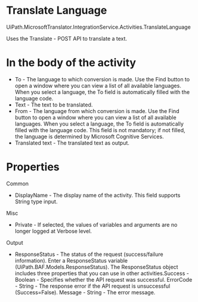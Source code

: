 ﻿# Translate Language

UiPath.MicrosoftTranslator.IntegrationService.Activities.TranslateLanguage

Uses the Translate - POST API to translate a text.

# In the body of the activity

* To - The language to which conversion is made. Use the Find button to open a window where you can view a list of all available languages. When you select a language, the To field is automatically filled with the language code.
* Text - The text to be translated.
* From - The language from which conversion is made. Use the Find button to open a window where you can view a list of all available languages. When you select a language, the To field is automatically filled with the language code. This field is not mandatory; if not filled, the language is determined by Microsoft Cognitive Services.
* Translated text - The translated text as output.

# Properties

Common

* DisplayName - The display name of the activity. This field supports String type input.

Misc

* Private - If selected, the values of variables and arguments are no longer logged at Verbose level.

Output

* ResponseStatus - The status of the request (success/failure information). Enter a ResponseStatus variable (UiPath.BAF.Models.ResponseStatus). The ResponseStatus object includes three properties that you can use in other activities.Success - Boolean - Specifies whether the API request was successful. ErrorCode - String - The response error if the API request is unsuccessful (Success=False). Message - String - The error message.
